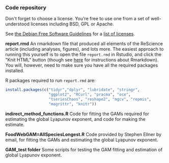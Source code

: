 ### Code repository

Don't forget to choose a license. You're free to use one from a set of
well-understood licenses including BSD, GPL or Apache.

See [the Debian Free Software Guidelines](https://www.debian.org/social_contract#guidelines)
for a [list of licenses](https://www.debian.org/legal/licenses/).

**report.rmd**
An rmarkdown file that produced all elements of the ReScience article (including analyses, figures), and lots more. The easiest approach to running this yourself is to open the file `report.rmd` in Rstudio, and click the "Knit HTML" button (though see [here](http://rmarkdown.rstudio.com/authoring_quick_tour.html) for instructions about Rmarkdown). You will, however, need to make sure you have all the required packages installed.

R packages required to run `report.rmd` are:
```R
install.packages(c("tidyr","dplyr", "lubridate", "stringr",
                   "ggplot2", "RCurl", "pracma", "oce",
                   "tseriesChaos", "reshape2", "mgcv", "repmis",
                   "magrittr", "knitr"))
```

**indirect_method_functions.R**
Code for fitting the GAMs required for estimating the global Lyapunov exponent, and code for making the estimate.

**FoodWebGAM=AllSpeciesLongest.R**
Code provided by Stephen Ellner by email, for fitting the GAMs and estimating the global Lyapunov exponent.

**GAM_test folder**
Some scripts for testing the GAM fitting and estimation of global Lyapunov exponent.
